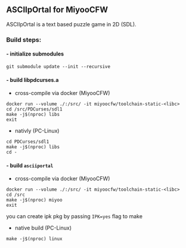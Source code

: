 ## ASCIIpOrtal for MiyooCFW

ASCIIpOrtal is a text based puzzle game in 2D (SDL).

### Build steps:
#### - initialize submodules  
```
git submodule update --init --recursive
```
#### - build libpdcurses.a
- cross-compile via docker (MiyooCFW)  
```
docker run --volume ./:/src/ -it miyoocfw/toolchain-static-<libc>
cd /src/PDCurses/sdl1
make -j$(nproc) libs
exit
```
- nativly (PC-Linux)

```
cd PDCurses/sdl1
make -j$(nproc) libs
cd -
```
#### - build `asciiportal`
- cross-compile via docker (MiyooCFW) 
```
docker run --volume ./:/src/ -it miyoocfw/toolchain-static-<libc>
cd /src
make -j$(nproc) miyoo
exit
```
you can create ipk pkg by passing `IPK=yes` flag to make
- native build (PC-Linux)  
```
make -j$(nproc) linux
```
